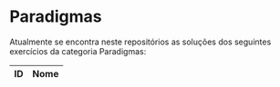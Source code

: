 # Paradigmas
Atualmente se encontra neste repositórios as soluções dos seguintes exercícios da categoria Paradigmas:

| ID | Nome |
|:---:|:---|
